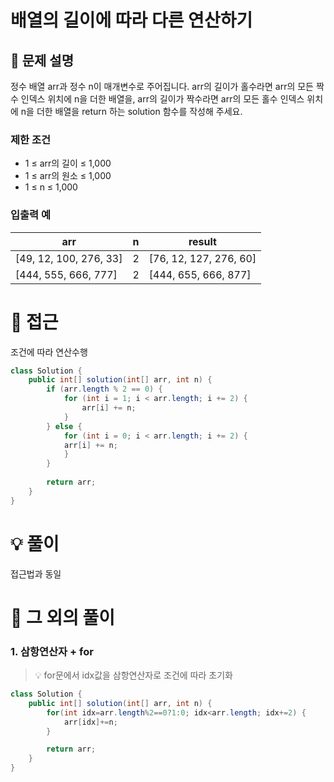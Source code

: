 # 배열의 길이에 따라 다른 연산하기

## 📌 문제 설명

정수 배열 arr과 정수 n이 매개변수로 주어집니다. arr의 길이가 홀수라면 arr의 모든 짝수 인덱스 위치에 n을 더한 배열을, arr의 길이가 짝수라면 arr의 모든 홀수 인덱스 위치에 n을 더한 배열을 return 하는 solution 함수를 작성해 주세요.

### 제한 조건

- 1 ≤ arr의 길이 ≤ 1,000
- 1 ≤ arr의 원소 ≤ 1,000
- 1 ≤ n ≤ 1,000

### 입출력 예

| arr                    | n | result                 |
| ---------------------- | - | ---------------------- |
| [49, 12, 100, 276, 33] | 2 | [76, 12, 127, 276, 60] |
| [444, 555, 666, 777]   | 2 | [444, 655, 666, 877]   |

# 🧐 접근

조건에 따라 연산수행

```java
class Solution {
    public int[] solution(int[] arr, int n) {
        if (arr.length % 2 == 0) {
            for (int i = 1; i < arr.length; i += 2) {
                arr[i] += n;
            }
        } else {
            for (int i = 0; i < arr.length; i += 2) {
            arr[i] += n;
            }
        }
        
        return arr;
    }
}
```

# 💡 풀이

접근법과 동일

# 📘 그 외의 풀이

### 1. 삼항연산자 + for

> 💡 for문에서 idx값을 삼항연산자로 조건에 따라 초기화

```java
class Solution {
    public int[] solution(int[] arr, int n) {
        for(int idx=arr.length%2==0?1:0; idx<arr.length; idx+=2) {
            arr[idx]+=n;
        }

        return arr;
    }
}
```